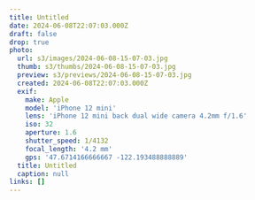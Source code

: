 ```yaml
---
title: Untitled
date: 2024-06-08T22:07:03.000Z
draft: false
drop: true
photo:
  url: s3/images/2024-06-08-15-07-03.jpg
  thumb: s3/thumbs/2024-06-08-15-07-03.jpg
  preview: s3/previews/2024-06-08-15-07-03.jpg
  created: 2024-06-08T22:07:03.000Z
  exif:
    make: Apple
    model: 'iPhone 12 mini'
    lens: 'iPhone 12 mini back dual wide camera 4.2mm f/1.6'
    iso: 32
    aperture: 1.6
    shutter_speed: 1/4132
    focal_length: '4.2 mm'
    gps: '47.6714166666667 -122.193488888889'
  title: Untitled
  caption: null
links: []
---
```

